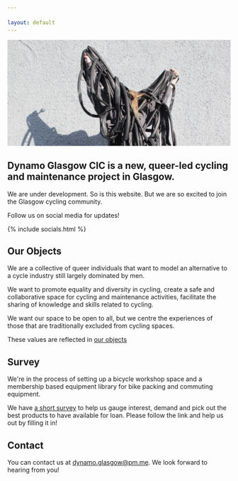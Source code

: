 ```yaml
---

layout: default
---
```



![Sylwia covered in inner tubes](/media/tube.jpg)

## Dynamo Glasgow CIC is a new, queer-led cycling and maintenance project in Glasgow.

We are under development. So is this website. But we are so excited to join the Glasgow cycling community.

Follow us on social media for updates!

{% include socials.html %}

## Our Objects

We are a collective of queer individuals that want to model an alternative to a cycle industry still largely dominated by men.

We want to promote equality and diversity in cycling, create a safe and collaborative space for cycling and maintenance activities, facilitate the sharing of knowledge and skills related to cycling.

We want our space to be open to all, but we centre the experiences of those that are traditionally excluded from cycling spaces.

These values are reflected in [our objects](/objects)

## Survey

We're in the process of setting up a bicycle workshop space and a membership based equipment library for bike packing and commuting equipment.

We have [a short survey](/survey) to help us gauge interest, demand and pick out the best products to have available for loan. Please follow the link and help us out by filling it in!

## Contact

You can contact us at [dynamo.glasgow@pm.me](mailto:dynamo.glasgow@protonmail.com). We look forward to hearing from you!
